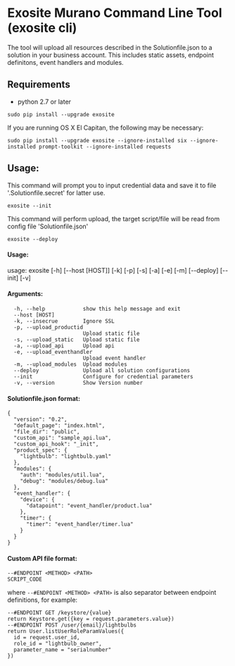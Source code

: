 
# Exosite Murano Command Line Tool (exosite cli)

The tool will upload all resources described in the Solutionfile.json to a solution in your business account. This includes static assets, endpoint definitons, event handlers and modules.

## Requirements

- python 2.7 or later

```
sudo pip install --upgrade exosite
```

If you are running OS X El Capitan, the following may be necessary:

```
sudo pip install --upgrade exosite --ignore-installed six --ignore-installed prompt-toolkit --ignore-installed requests
```


## Usage:
This command will prompt you to input credential data and save it to file '.Solutionfile.secret' for latter use.
```
exosite --init
```

This command will perform upload, the target script/file will be read from config file 'Solutionfile.json'
```
exosite --deploy
 ```

#### Usage:

usage: exosite [-h] [--host [HOST]] [-k] [-p] [-s] [-a] [-e] [-m] [--deploy] [--init] [-v]

#### Arguments:
```
  -h, --help            show this help message and exit
  --host [HOST]
  -k, --insecrue        Ignore SSL
  -p, --upload_productid
                        Upload static file
  -s, --upload_static   Upload static file
  -a, --upload_api      Upload api
  -e, --upload_eventhandler
                        Upload event handler
  -m, --upload_modules  Upload modules
  --deploy              Upload all solution configurations
  --init                Configure for credential parameters
  -v, --version         Show Version number
```
#### Solutionfile.json format:
```
{
  "version": "0.2",
  "default_page": "index.html",
  "file_dir": "public",
  "custom_api": "sample_api.lua",
  "custom_api_hook": "_init",
  "product_spec": {
    "lightbulb": "lightbulb.yaml"
  },
  "modules": {
    "auth": "modules/util.lua",
    "debug": "modules/debug.lua"
  },
  "event_handler": {
    "device": {
      "datapoint": "event_handler/product.lua"
    },
    "timer": {
      "timer": "event_handler/timer.lua"
    }
  }
}
```

#### Custom API file format:

```
--#ENDPOINT <METHOD> <PATH>
SCRIPT_CODE
 ```

where `--#ENDPOINT <METHOD> <PATH>` is also separator between endpoint definitions, for example:

```
--#ENDPOINT GET /keystore/{value}
return Keystore.get({key = request.parameters.value})
--#ENDPOINT POST /user/{email}/lightbulbs
return User.listUserRoleParamValues({
  id = request.user_id,
  role_id = "lightbulb_owner",
  parameter_name = "serialnumber"
})
```

